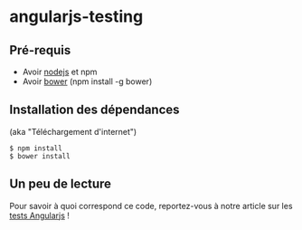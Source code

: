 # angularjs-testing

## Pré-requis

* Avoir [nodejs](http://nodejs.org/) et npm
* Avoir [bower](http://bower.io) (npm install -g bower)

## Installation des dépendances

(aka "Téléchargement d'internet")

```
$ npm install
$ bower install
```

## Un peu de lecture

Pour savoir à quoi correspond ce code, reportez-vous à notre article sur
les [tests Angularjs](http://blog.occitech.fr/2013/10/les-tests-angularjs-le-guide-de-a-a-z-partie-1-les-tests-unitaires) !
